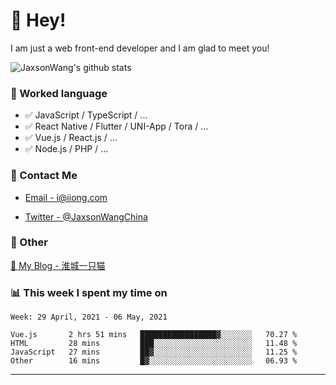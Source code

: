 # 👋 Hey!

I am just a web front-end developer and I am glad to meet you!

![JaxsonWang's github stats](https://github-readme-stats.vercel.app/api?username=JaxsonWang&&show_icons=true&&title_color=1abc9c&&icon_color=1abc9c)


### 📝 Worked language

- ✅ JavaScript / TypeScript / ...
- ✅ React Native / Flutter / UNI-App / Tora / ...
- ✅ Vue.js / React.js / ...
- ✅ Node.js / PHP / ...

### 📮 Contact Me

- [Email - i@iiong.com](mailto:i@iiong.com)

- [Twitter - @JaxsonWangChina](https://twitter.com/JaxsonWangChina)

### 🤪 Other

[📌 My Blog - 淮城一只猫](https://iiong.com)

### 📊 This week I spent my time on

<!--START_SECTION:waka-->
```text
Week: 29 April, 2021 - 06 May, 2021

Vue.js       2 hrs 51 mins   █████████████████▓░░░░░░░   70.27 % 
HTML         28 mins         ███░░░░░░░░░░░░░░░░░░░░░░   11.48 % 
JavaScript   27 mins         ██▓░░░░░░░░░░░░░░░░░░░░░░   11.25 % 
Other        16 mins         █▓░░░░░░░░░░░░░░░░░░░░░░░   06.93 % 
```
<!--END_SECTION:waka-->

---
